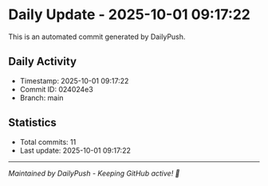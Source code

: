 # Daily Update - 2025-10-01 09:17:22

This is an automated commit generated by DailyPush.

## Daily Activity
- Timestamp: 2025-10-01 09:17:22
- Commit ID: 024024e3
- Branch: main

## Statistics
- Total commits: 11
- Last update: 2025-10-01 09:17:22

---
*Maintained by DailyPush - Keeping GitHub active! 🚀*

